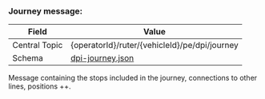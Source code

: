 ### Journey message:
| Field         | Value                                               |
|---------------|-----------------------------------------------------|
| Central Topic | {operatorId}/ruter/{vehicleId}/pe/dpi/journey       |
| Schema        | [ dpi-journey.json ](json-schemas/dpi-journey.json) |

Message containing the stops included in the journey, connections to other lines, positions ++.